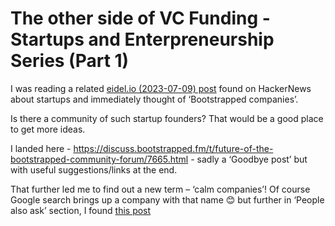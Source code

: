 # The other side of VC Funding - Startups and Enterpreneurship Series (Part 1)

I was reading a related [eidel.io (2023-07-09) post](https://news.ycombinator.com/item?id=36654960) found on HackerNews about startups and immediately thought of ‘Bootstrapped companies’.

Is there a community of such startup founders? That would be a good place to get more ideas.

I landed here - https://discuss.bootstrapped.fm/t/future-of-the-bootstrapped-community-forum/7665.html - sadly a ‘Goodbye post’ but with useful suggestions/links at the end.

That further led me to find out a new term – ‘calm companies’! Of course Google search brings up a company with that name 😊 but further in ‘People also ask’ section, I found [this post](https://www.outseta.com/posts/calm#:~:text=%E2%80%9CCalm%20companies%20focus%20on%20profitability,grind%20to%20total%20market%20domination.%E2%80%9D)